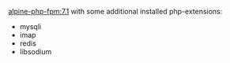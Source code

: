 [alpine-php-fpm:7.1](https://hub.docker.com/r/yavin/alpine-php-fpm/) with some additional installed php-extensions:
- mysqli
- imap
- redis
- libsodium
